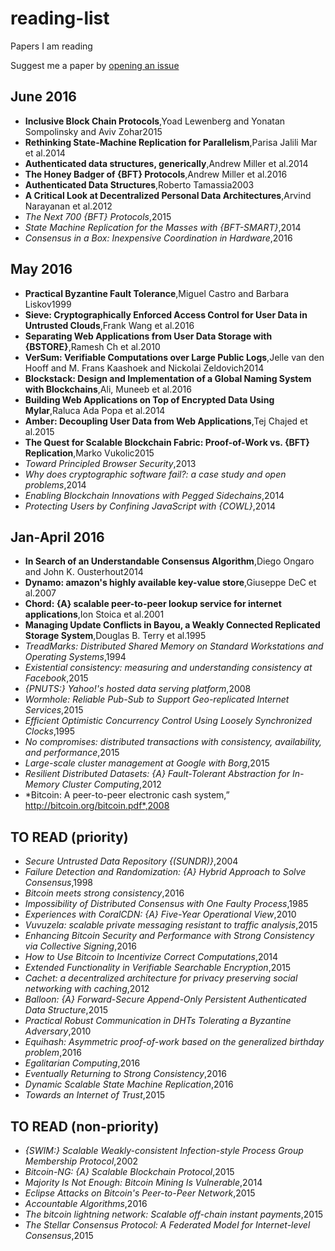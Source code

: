 # reading-list
Papers I am reading

Suggest me a paper by [opening an issue](https://github.com/nicola/reading-list/issues/new)


## June 2016 

-  **Inclusive Block Chain Protocols**,Yoad  Lewenberg and               Yonatan Sompolinsky and
               Aviv Zohar2015
-  **Rethinking State-Machine Replication for Parallelism**,Parisa Jalili Mar et al.2014
-  **Authenticated data structures, generically**,Andrew Miller  et al.2014
-  **The Honey Badger of {BFT} Protocols**,Andrew Miller  et al.2016
-  **Authenticated Data Structures**,Roberto  Tamassia2003
-  **A Critical Look at Decentralized Personal Data Architectures**,Arvind Narayanan  et al.2012
-  *The Next 700 {BFT} Protocols*,2015
-  *State Machine Replication for the Masses with {BFT-SMART}*,2014
-  *Consensus in a Box: Inexpensive Coordination in Hardware*,2016

## May 2016 

-  **Practical Byzantine Fault Tolerance**,Miguel  Castro and               Barbara Liskov1999
-  **Sieve: Cryptographically Enforced Access Control for User Data in Untrusted Clouds**,Frank Wang  et al.2016
-  **Separating Web Applications from User Data Storage with {BSTORE}**,Ramesh Ch et al.2010
-  **VerSum: Verifiable Computations over Large Public Logs**,Jelle  van den Hooff and               M. Frans Kaashoek and
               Nickolai Zeldovich2014
-  **Blockstack: Design and Implementation of a Global Naming System with Blockchains**,Ali, Muneeb  et al.2016
-  **Building Web Applications on Top of Encrypted Data Using Mylar**,Raluca Ada Popa  et al.2014
-  **Amber: Decoupling User Data from Web Applications**,Tej Chajed  et al.2015
-  **The Quest for Scalable Blockchain Fabric: Proof-of-Work vs. {BFT}
               Replication**,Marko  Vukolic2015
-  *Toward Principled Browser Security*,2013
-  *Why does cryptographic software fail?: a case study and open problems*,2014
-  *Enabling Blockchain Innovations with Pegged Sidechains*,2014
-  *Protecting Users by Confining JavaScript with {COWL}*,2014

## Jan-April 2016 

-  **In Search of an Understandable Consensus Algorithm**,Diego  Ongaro and               John K. Ousterhout2014
-  **Dynamo: amazon's highly available key-value store**,Giuseppe DeC et al.2007
-  **Chord: {A} scalable peer-to-peer lookup service for internet applications**,Ion Stoica  et al.2001
-  **Managing Update Conflicts in Bayou, a Weakly Connected Replicated
               Storage System**,Douglas B. Terry  et al.1995
-  *TreadMarks: Distributed Shared Memory on Standard Workstations and
               Operating Systems*,1994
-  *Existential consistency: measuring and understanding consistency at
               Facebook*,2015
-  *{PNUTS:} Yahoo!'s hosted data serving platform*,2008
-  *Wormhole: Reliable Pub-Sub to Support Geo-replicated Internet Services*,2015
-  *Efficient Optimistic Concurrency Control Using Loosely Synchronized
               Clocks*,1995
-  *No compromises: distributed transactions with consistency, availability,
               and performance*,2015
-  *Large-scale cluster management at Google with Borg*,2015
-  *Resilient Distributed Datasets: {A} Fault-Tolerant Abstraction for
               In-Memory Cluster Computing*,2012
-  *Bitcoin: A peer-to-peer electronic cash system,” http://bitcoin.org/bitcoin.pdf*,2008

## TO READ (priority) 

-  *Secure Untrusted Data Repository {(SUNDR)}*,2004
-  *Failure Detection and Randomization: {A} Hybrid Approach to Solve
               Consensus*,1998
-  *Bitcoin meets strong consistency*,2016
-  *Impossibility of Distributed Consensus with One Faulty Process*,1985
-  *Experiences with CoralCDN: {A} Five-Year Operational View*,2010
-  *Vuvuzela: scalable private messaging resistant to traffic analysis*,2015
-  *Enhancing Bitcoin Security and Performance with Strong Consistency
               via Collective Signing*,2016
-  *How to Use Bitcoin to Incentivize Correct Computations*,2014
-  *Extended Functionality in Verifiable Searchable Encryption*,2015
-  *Cachet: a decentralized architecture for privacy preserving social
               networking with caching*,2012
-  *Balloon: {A} Forward-Secure Append-Only Persistent Authenticated Data
               Structure*,2015
-  *Practical Robust Communication in DHTs Tolerating a Byzantine Adversary*,2010
-  *Equihash: Asymmetric proof-of-work based on the generalized birthday problem*,2016
-  *Egalitarian Computing*,2016
-  *Eventually Returning to Strong Consistency*,2016
-  *Dynamic Scalable State Machine Replication*,2016
-  *Towards an Internet of Trust*,2015

## TO READ (non-priority) 

-  *{SWIM:} Scalable Weakly-consistent Infection-style Process Group Membership
               Protocol*,2002
-  *Bitcoin-NG: {A} Scalable Blockchain Protocol*,2015
-  *Majority Is Not Enough: Bitcoin Mining Is Vulnerable*,2014
-  *Eclipse Attacks on Bitcoin's Peer-to-Peer Network*,2015
-  *Accountable Algorithms*,2016
-  *The bitcoin lightning network: Scalable off-chain instant payments*,2015
-  *The Stellar Consensus Protocol: A Federated Model for Internet-level Consensus*,2015
